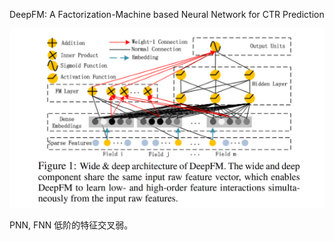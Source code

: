 DeepFM: A Factorization-Machine based Neural Network for CTR Prediction



![image-20200916210112951](pics/image-20200916210112951.png)



PNN, FNN 低阶的特征交叉弱。

